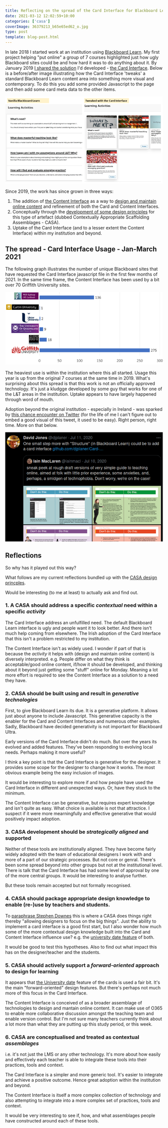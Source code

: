 ```yaml
---
title: Reflecting on the spread of the Card Interface for Blackboard Learn
date: 2021-03-12 12:02:59+10:00
categories: ['casa']
coverImage: 36379213_b65e65ed62_o.jpg
type: post
template: blog-post.html
---
```

In late 2018 I started work at an institution using [Blackboard Learn](https://en.wikipedia.org/wiki/Blackboard_Learn). My first project helping "put online" a group of 7 courses highlighted just how ugly Blackboard sites could be and how hard it was to do anything about it. By January 2019 [I shared the solution](/blog2/2019/01/30/improving-reuse-of-design-knowledge-in-a-lms/) I'd developed - [the Card Interface](https://github.com/djplaner/Card-Interface-Tweak). Below is a before/after image illustrating how the Card Interface 'tweaks' a standard Blackboard Learn content area into something more visual and contemporary. To do this you add some provided Javascript to the page and then add some card meta data to the other items.

![](images/2021-03-12-05-20-10.png)

Since 2019, the work has since grown in three ways:

1. The addition of [the Content Interface](https://github.com/djplaner/Content-Interface-Tweak) as a way to [design and maintain online content](/blog2/2019/02/24/exploring-knowledge-reuse-in-design-for-digital-learning/#problem-developing-and-maintaining-online-learning-content) and refinement of both the Card and Content Interfaces.
2. Conceptually through the [development of some design principles](/blog2/2019/08/08/exploring-knowledge-reuse-in-design-for-digital-learning-tweaks-h5p-constructive-templates-and-casa/#initial-design-principles-adr-stage-4) for this type of artefact (dubbed Contextually Appropriate Scaffolding Assemblages - CASA).
3. Uptake of the Card Interface (and to a lesser extent the Content Interface) within my institution and beyond.

## The spread - Card Interface Usage - Jan-March 2021

The following graph illustrates the number of unique Blackboard sites that have requested the Card Interface javascript file in the first few months of 2021. In the same time frame, the Content Interface has been used by a bit over 70 Griffith University sites.

![](images/2021-03-12-05-31-00.png)

The heaviest use is within the institution where this all started. Usage this year is up from the original 7 courses at the same time in 2019. What's surprising about this spread is that this work is not an officially approved technology. It's just a kludgge developed by some guy that works for one of the L&T areas in the institution. Uptake appears to have largely happened through word of mouth.

Adoption beyond the original institution - especially in Ireland - was sparked by [this chance encounter on Twitter](https://twitter.com/djplaner/status/1281688249753165824?ref_src=twsrc%5Etfw") (for the life of me I can't figure out to embed a good visual of this tweet, it used to be easy). Right person, right time. More on that below.

![](images/2021-03-12-11-42-53.png)

## Reflections

So why has it played out this way?

What follows are my current reflections bundled up with the [CASA design princples](/blog2/2019/08/08/exploring-knowledge-reuse-in-design-for-digital-learning-tweaks-h5p-constructive-templates-and-casa/#initial-design-principles-adr-stage-4).

Would be interesting (to me at least) to actually ask and find out.

### 1\. A CASA should address a specific _contextual_ need within a specific _activity_

The Card Interface address an unfulfilled need. The default Blackboard Learn interface is ugly and people want it to look better. And there isn't much help coming from elsewhere. The Irish adoption of the Card Interface that this isn't a problem restricted to my institution.

The Content Interface isn't as widely used. I wonder if part of that is because the _activity_ it helps with (design and maintain online content) is diversely interpreted. e.g. People differ on what they think is acceptable/good online content, if/how it should be developed, and thinking about it beyond just getting some "stuff" online for Monday. Meaning a lot more effort is required to see the Content Interface as a solution to a need they have.

### 2\. CASA should be built using and result in _generative technologies_

First, to give Blackboard Learn its due. It is a generative platform. It allows just about anyone to include Javascript. This generative capacity is the enabler for the Card and Content Interfaces and numerous other examples. Sadly, Blackboard have decided generativity is not important for Blackboard Ultra.

Early versions of the Card Interface didn't do much. But over the years its evolved and added features. They've been responding to evolving local needs. Perhaps making it more useful?

I think a key point is that the Card Interface is generative for the designer. It provides some scope for the designer to change how it works. The most obvious example being the easy inclusion of images.

It would be interesting to explore more if and how people have used the Card Interface in different and unexpected ways. Or, have they stuck to the minimum.

The Content Interface can be generative, but requires expert knowledge and isn't quite as easy. What choice is available is not that attractice. I suspect if it were more mearningfully and effective generative that would positively impact adoption.

### 3\. CASA development should be _strategically aligned_ and supported

Neither of these tools are institutionally aligned. They have become fairly widely adopted with the team of educational designers I work with and more of a part of our strategic processes. But not core or genral. There's been some spread beyond into other groups but not at the institutional level. There is talk that the Card Interface has had some level of approval by one of the more central groups. It would be interesting to analyse further.

But these tools remain accepted but not formally recognised.

### 4\. CASA should package appropriate design knowledge to enable (re-)use by teachers and students.

To [paraphrase Stephen Downes](https://www.downes.ca/post/72056) this is where a CASA does things right thereby "allowing designers to focus on the big things". Just the ability to implement a card interface is a good first start, but I also wonder how much some of the more contextual design knowledge built into the Card and Content Interface influence use? e.g. the [university date feature](/blog2/2021/03/06/do-the-little-things-matter-in-design-for-learning/) of both.

It would be good to test this hypotheses. Also to find out what impact this has on the designer/teacher and the students.

### 5\. CASA should actively support a _forward-oriented_ approach to design for learning

It appears that [the University date](https://djplaner.github.io/Card-Interface-Tweak/customiseACard/#adding-a-date-or-date-range) feature of the cards is used a fair bit. It's the main "forward-oriented" design features. But there's perhaps not much more of this focus in the Card Interface.

The Content Interface is conceived of as a broader assemblage of technologies to design and mantain online content. It can make use of O365 to enable more collaborative discussion amongst the teaching team and enable version control. But I'm not sure many teachers currently think about a lot more than what they are putting up this study period, or this week.

### 6\. CASA are conceptualised and treated as contextual _assemblages_

i.e. it's not just the LMS or any other technology. It's more about how easily and effectively each teacher is able to integrate these tools into their practices, tools and context.

The Card Interface is a simpler and more generic tool. It's easier to integrate and achieve a positive outcome. Hence great adoption within the institution and beyond.

The Content Interface is itself a more complex collection of technology and also attempting to integrate into a more complex set of practices, tools and context.

It would be very interesting to see if, how, and what assemblages people have constructed around each of these tools.